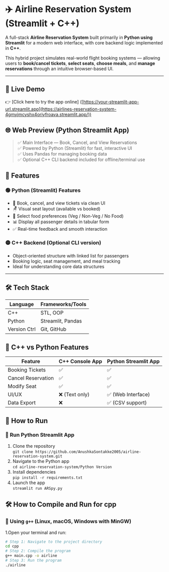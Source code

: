 # ✈️ Airline Reservation System (Streamlit + C++)

A full-stack **Airline Reservation System** built primarily in **Python using Streamlit** for a modern web interface, with core backend logic implemented in **C++**.

This hybrid project simulates real-world flight booking systems — allowing users to **book/cancel tickets**, **select seats**, **choose meals**, and **manage reservations** through an intuitive browser-based UI.

---
## 🔗 Live Demo

👉 [Click here to try the app online] ([https://your-streamlit-app-url.streamlit.app](https://airlines-reservation-system-4gmyjmcyshx4oriyfroava.streamlit.app/))

## 🌐 Web Preview (Python Streamlit App)

> ✅ Main Interface — Book, Cancel, and View Reservations  
> ✅ Powered by Python (Streamlit) for fast, interactive UI  
> ✅ Uses Pandas for managing booking data  
> ✅ Optional C++ CLI backend included for offline/terminal use

## 🔧 Features

### 🟢 Python (Streamlit) Features
- 🧾 Book, cancel, and view tickets via clean UI
- 🪑 Visual seat layout (available vs booked)
- 🥗 Select food preferences (Veg / Non-Veg / No Food)
- 📊 Display all passenger details in tabular form
- ✅ Real-time feedback and smooth interaction

### 🟡 C++ Backend (Optional CLI version)
- Object-oriented structure with linked list for passengers
- Booking logic, seat management, and meal tracking
- Ideal for understanding core data structures

---

## 🛠️ Tech Stack

| Language     | Frameworks/Tools |
|--------------|------------------|
| C++          | STL, OOP         |
| Python       | Streamlit, Pandas|
| Version Ctrl | Git, GitHub      |

## 🔄 C++ vs Python Features

| Feature             | C++ Console App     | Python Streamlit App |
|---------------------|---------------------|------------------------|
| Booking Tickets     | ✅                  | ✅                     |
| Cancel Reservation  | ✅                  | ✅                     |
| Modify Seat         | ✅                  | ✅                     |
| UI/UX               | ❌ (Text only)      | ✅ (Web Interface)     |
| Data Export         | ❌                  | ✅ (CSV support)       |


## 🚀 How to Run

### 🔹 Run Python Streamlit App
1. Clone the repository  
   `git clone https://github.com/AnushkaSontakke2005/airline-reservation-system.git`
2. Navigate to the Python app  
   `cd airline-reservation-system/Python Version`
3. Install dependencies  
   `pip install -r requirements.txt`
4. Launch the app  
   `streamlit run ARSpy.py`
   
## 🛠️ How to Compile and Run for cpp
### 🔹 Using `g++` (Linux, macOS, Windows with MinGW)
1.Open your terminal and run:
```bash
# Step 1: Navigate to the project directory
cd cpp
# Step 2: Compile the program
g++ main.cpp -o airline
# Step 3: Run the program
./airline


